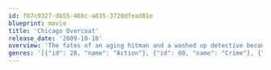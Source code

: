 ```yaml
---
id: f07c9327-db55-46bc-a835-3720dfead81e
blueprint: movie
title: 'Chicago Overcoat'
release_date: '2009-10-10'
overview: 'The fates of an aging hitman and a washed up detective become entwined when one last job leads to one last chance to settle an old score.'
genres: '[{"id": 28, "name": "Action"}, {"id": 80, "name": "Crime"}, {"id": 53, "name": "Thriller"}]'
---
```

